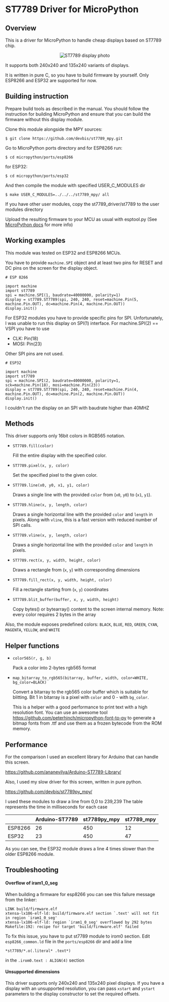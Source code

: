 ST7789 Driver for MicroPython
=============================


Overview
--------
This is a driver for MicroPython to handle cheap displays 
based on ST7789 chip. 

<p align="center">
  <img src="https://raw.githubusercontent.com/dvarrel/st7789_mpy/master/docs/ST7789.jpg" alt="ST7789 display photo"/>
</p>

It supports both 240x240 and 135x240 variants of displays.

It is written in pure C, so you have to build
firmware by yourself.
Only ESP8266 and ESP32 are supported for now.


Building instruction
---------------------

Prepare build tools as described in the manual.
You should follow the instruction for building MicroPython and 
ensure that you can build the firmware without this display module.

Clone this module alongside the MPY sources:

    $ git clone https://github.com/devbis/st7789_mpy.git

Go to MicroPython ports directory and for ESP8266 run:

    $ cd micropython/ports/esp8266

for ESP32: 

    $ cd micropython/ports/esp32

And then compile the module with specified USER_C_MODULES dir

    $ make USER_C_MODULES=../../../st7789_mpy/ all
    
    
If you have other user modules, copy the st7789_driver/st7789 to 
the user modules directory

Upload the resulting firmware to your MCU as usual with esptool.py 
(See 
[MicroPython docs](http://docs.micropython.org/en/latest/esp8266/tutorial/intro.html#deploying-the-firmware) 
for more info)


Working examples
----------------

This module was tested on ESP32 and ESP8266 MCUs.

You have to provide `machine.SPI` object and at least two pins for RESET and 
DC pins on the screen for the display object. 


    # ESP 8266
    
    import machine
    import st7789
    spi = machine.SPI(1, baudrate=40000000, polarity=1)
    display = st7789.ST7789(spi, 240, 240, reset=machine.Pin(5, machine.Pin.OUT), dc=machine.Pin(4, machine.Pin.OUT))
    display.init()


For ESP32 modules you have to provide specific pins for SPI.
Unfortunately, I was unable to run this display on SPI(1) interface.
For machine.SPI(2) == VSPI you have to use 

- CLK: Pin(18)
- MOSI: Pin(23)

Other SPI pins are not used.


    # ESP32

    import machine
    import st7789
    spi = machine.SPI(2, baudrate=40000000, polarity=1, sck=machine.Pin(18), mosi=machine.Pin(23))
    display = st7789.ST7789(spi, 240, 240, reset=machine.Pin(4, machine.Pin.OUT), dc=machine.Pin(2, machine.Pin.OUT))
    display.init()


I couldn't run the display on an SPI with baudrate higher than 40MHZ

Methods
-------------

This driver supports only 16bit colors in RGB565 notation.


- `ST7789.fill(color)`

  Fill the entire display with the specified color.

- `ST7789.pixel(x, y, color)`

  Set the specified pixel to the given color.
  
- `ST7789.line(x0, y0, x1, y1, color)`

  Draws a single line with the provided `color` from (`x0`, `y0`) to 
  (`x1`, `y1`).

- `ST7789.hline(x, y, length, color)`

  Draws a single horizontal line with the provided `color` and `length` 
  in pixels. Along with `vline`, this is a fast version with reduced 
  number of SPI calls.

- `ST7789.vline(x, y, length, color)`

  Draws a single horizontal line with the provided `color` and `length` 
  in pixels.

- `ST7789.rect(x, y, width, height, color)`

  Draws a rectangle from (`x`, `y`) with corresponding dimensions
  
- `ST7789.fill_rect(x, y, width, height, color)`

  Fill a rectangle starting from (`x`, `y`) coordinates

- `ST7789.blit_buffer(buffer, x, y, width, height)`

  Copy bytes() or bytearray() content to the screen internal memory.
  Note: every color requires 2 bytes in the array

Also, the module exposes predefined colors:
  `BLACK`, `BLUE`, `RED`, `GREEN`, `CYAN`, `MAGENTA`, `YELLOW`, and `WHITE`


Helper functions
----------------

- `color565(r, g, b)`

  Pack a color into 2-bytes rgb565 format
  
- `map_bitarray_to_rgb565(bitarray, buffer, width, color=WHITE, bg_color=BLACK)`

  Convert a bitarray to the rgb565 color buffer which is suitable for blitting.
  Bit 1 in bitarray is a pixel with `color` and 0 - with `bg_color`.
  
  This is a helper with a good performance to print text with a high 
  resolution font. You can use an awesome tool 
  https://github.com/peterhinch/micropython-font-to-py
  to generate a bitmap fonts from .ttf and use them as a frozen bytecode from 
  the ROM memory.

Performance
-----------

For the comparison I used an excellent library for Arduino 
that can handle this screen.

https://github.com/ananevilya/Arduino-ST7789-Library/

Also, I used my slow driver for this screen, written in pure python.

https://github.com/devbis/st7789py_mpy/

I used these modules to draw a line from 0,0 to 239,239
The table represents the time in milliseconds for each case

|         | Arduino-ST7789 | st7789py_mpy | st7789_mpy    |
|---------|----------------|--------------|---------------|
| ESP8266 | 26             | 450          | 12            |
| ESP32   | 23             | 450          | 47            |


As you can see, the ESP32 module draws a line 4 times slower than
the older ESP8266 module.


Troubleshooting
---------------

#### Overflow of iram1_0_seg

When building a firmware for esp8266 you can see this failure message from 
the linker:

    LINK build/firmware.elf
    xtensa-lx106-elf-ld: build/firmware.elf section `.text' will not fit in region `iram1_0_seg'
    xtensa-lx106-elf-ld: region `iram1_0_seg' overflowed by 292 bytes
    Makefile:192: recipe for target 'build/firmware.elf' failed

To fix this issue, you have to put st7789 module to irom0 section. 
Edit `esp8266_common.ld` file in the `ports/esp8266` dir and add a line

    *st7789/*.o(.literal* .text*)

in the `.irom0.text : ALIGN(4)` section


#### Unsupported dimensions

This driver supports only 240x240 and 135x240 pixel displays.
If you have a display with an unsupported resolution, you can pass 
`xstart` and `ystart` parameters to the display constructor to set the 
required offsets.
